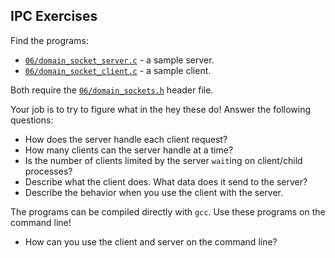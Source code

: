 
## IPC Exercises

Find the programs:

- [`06/domain_socket_server.c`](https://github.com/gwu-cs-sysprog/lectures/blob/main/06/domain_socket_server.c) - a sample server.
- [`06/domain_socket_client.c`](https://github.com/gwu-cs-sysprog/lectures/blob/main/06/domain_socket_client.c) - a sample client.

Both require the [`06/domain_sockets.h`](https://github.com/gwu-cs-sysprog/lectures/blob/main/06/domain_sockets.h) header file.

Your job is to try to figure what in the hey these do!
Answer the following questions:

- How does the server handle each client request?
- How many clients can the server handle at a time?
- Is the number of clients limited by the server `wait`ing on client/child processes?
- Describe what the client does.
    What data does it send to the server?
- Describe the behavior when you use the client with the server.

The programs can be compiled directly with `gcc`.
Use these programs on the command line!

- How can you use the client and server on the command line?
